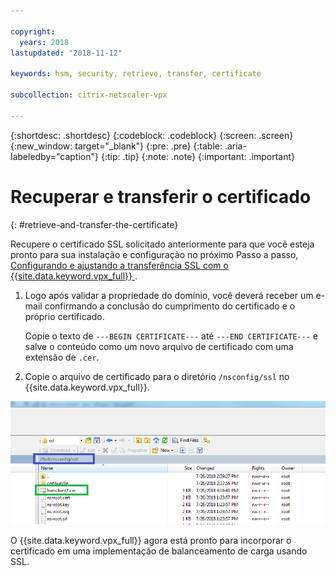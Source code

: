 ```yaml
---

copyright:
  years: 2018
lastupdated: "2018-11-12"

keywords: hsm, security, retrieve, transfer, certificate

subcollection: citrix-netscaler-vpx

---
```


{:shortdesc: .shortdesc}
{:codeblock: .codeblock}
{:screen: .screen}
{:new_window: target="_blank"}
{:pre: .pre}
{:table: .aria-labeledby="caption"}
{:tip: .tip}
{:note: .note}
{:important: .important}

# Recuperar e transferir o certificado
{: #retrieve-and-transfer-the-certificate}

Recupere o certificado SSL solicitado anteriormente para que você esteja pronto para sua instalação e configuração no próximo Passo a passo, [Configurando e ajustando a transferência SSL com o {{site.data.keyword.vpx_full}} ](/docs/infrastructure/citrix-netscaler-vpx?topic=citrix-netscaler-vpx-configuring-and-tuning-ssl-offload-with-citrix-netscaler-vpx).

1. Logo após validar a propriedade do domínio, você deverá receber um e-mail confirmando a conclusão do cumprimento do certificado e o próprio certificado.

	Copie o texto de `---BEGIN CERTIFICATE---` até `---END CERTIFICATE---` e salve o conteúdo como um novo arquivo de certificado com uma extensão de `.cer`.

2. Copie o arquivo de certificado para o diretório `/nsconfig/ssl` no {{site.data.keyword.vpx_full}}.

  <img src="images/11-transfer-certificate.png" alt="drawing" style="width: 600px;"/>

O {{site.data.keyword.vpx_full}} agora está pronto para incorporar o certificado em uma implementação de balanceamento de carga usando SSL.
